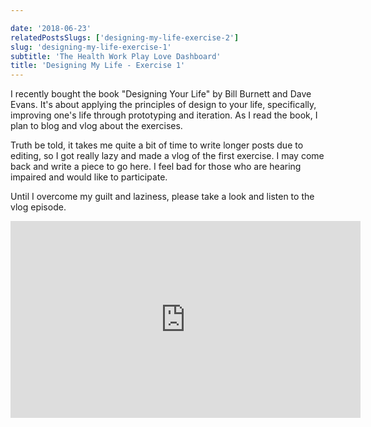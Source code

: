 ```yaml
---

date: '2018-06-23'
relatedPostsSlugs: ['designing-my-life-exercise-2']
slug: 'designing-my-life-exercise-1'
subtitle: 'The Health Work Play Love Dashboard'
title: 'Designing My Life - Exercise 1'
---
```


I recently bought the book "Designing Your Life" by Bill Burnett and Dave Evans. It's about applying the principles of design to your life, specifically, improving one's life through prototyping and iteration. As I read the book, I plan to blog and vlog about the exercises.

Truth be told, it takes me quite a bit of time to write longer posts due to editing, so I got really lazy and made a vlog of the first exercise. I may come back and write a piece to go here. I feel bad for those who are hearing impaired and would like to participate.

Until I overcome my guilt and laziness, please take a look and listen to the vlog episode.

<iframe width="560" height="315" src="https://www.youtube.com/embed/Gc29pd2AKS4" frameborder="0" allow="autoplay; encrypted-media" allowfullscreen></iframe>
